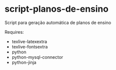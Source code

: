 # script-planos-de-ensino
Script para geração automática de planos de ensino

Requires:
* texlive-latexextra
* texlive-fontsextra
* python
* python-mysql-connector
* python-jinja 
